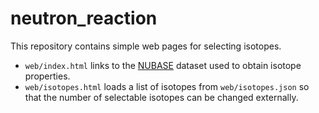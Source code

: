 # neutron_reaction

This repository contains simple web pages for selecting isotopes.

- `web/index.html` links to the [NUBASE](https://www-nds.iaea.org/nubase/nubase2020.htm) dataset used to obtain isotope properties.
- `web/isotopes.html` loads a list of isotopes from `web/isotopes.json` so that the number of selectable isotopes can be changed externally.
